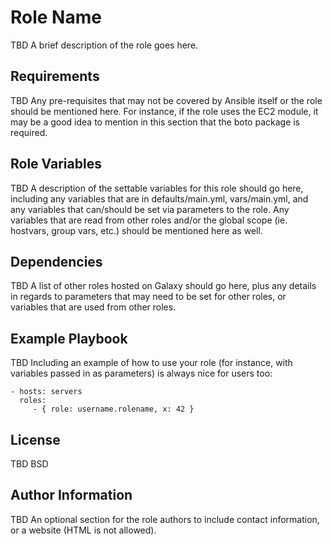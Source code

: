 Role Name
=========
TBD
A brief description of the role goes here.

Requirements
------------
TBD
Any pre-requisites that may not be covered by Ansible itself or the role should be mentioned here. For instance, if the role uses the EC2 module, it may be a good idea to mention in this section that the boto package is required.

Role Variables
--------------
TBD
A description of the settable variables for this role should go here, including any variables that are in defaults/main.yml, vars/main.yml, and any variables that can/should be set via parameters to the role. Any variables that are read from other roles and/or the global scope (ie. hostvars, group vars, etc.) should be mentioned here as well.

Dependencies
------------
TBD
A list of other roles hosted on Galaxy should go here, plus any details in regards to parameters that may need to be set for other roles, or variables that are used from other roles.

Example Playbook
----------------
TBD
Including an example of how to use your role (for instance, with variables passed in as parameters) is always nice for users too:

    - hosts: servers
      roles:
         - { role: username.rolename, x: 42 }

License
-------
TBD
BSD

Author Information
------------------
TBD
An optional section for the role authors to include contact information, or a website (HTML is not allowed).
